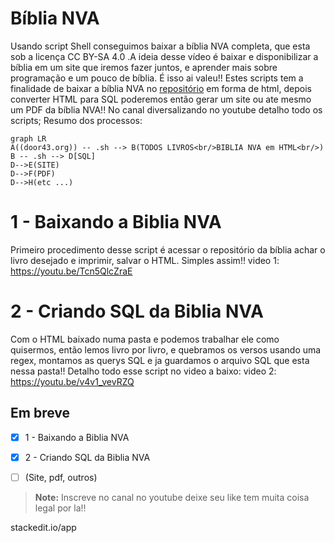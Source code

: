 #  Bíblia NVA
Usando script Shell conseguimos baixar a bíblia NVA completa, que esta sob a licença CC BY-SA 4.0 .A ideia desse vídeo é baixar e disponibilizar a bíblia em um site que iremos fazer juntos, e aprender mais sobre programação e um pouco de bíblia. É isso ai valeu!! Estes scripts tem a finalidade de baixar a bíblia NVA no [repositório](https://door43.org/)  em forma de html, depois converter HTML para SQL poderemos então gerar um site ou ate mesmo um PDF da bíblia NVA!! No canal diversalizando no youtube detalho todo os scripts;
Resumo dos processos:
```mermaid
graph LR
A((door43.org)) -- .sh --> B(TODOS LIVROS<br/>BIBLIA NVA em HTML<br/>)
B -- .sh --> D[SQL]
D-->E(SITE)
D-->F(PDF)
D-->H(etc ...)
```

# 1 - Baixando a Biblia NVA
Primeiro procedimento desse script é acessar o repositório da bíblia achar o livro desejado e imprimir, salvar o HTML. Simples assim!!
video 1: https://youtu.be/Tcn5QlcZraE


# 2 - Criando SQL da Biblia NVA
Com o HTML baixado numa pasta e podemos trabalhar ele como quisermos, então lemos livro por livro, e quebramos os versos usando uma regex, montamos as querys SQL e ja guardamos o arquivo SQL que esta nessa pasta!! Detalho todo esse script no video a baixo:
video 2: https://youtu.be/v4v1_vevRZQ


## Em breve

 - [x] 1 - Baixando a Biblia NVA
 - [x] 2 - Criando SQL da Biblia NVA
 - [ ]  (Site, pdf, outros)


> **Note:** Inscreve no canal no youtube deixe seu like tem muita coisa legal por la!!

stackedit.io/app
